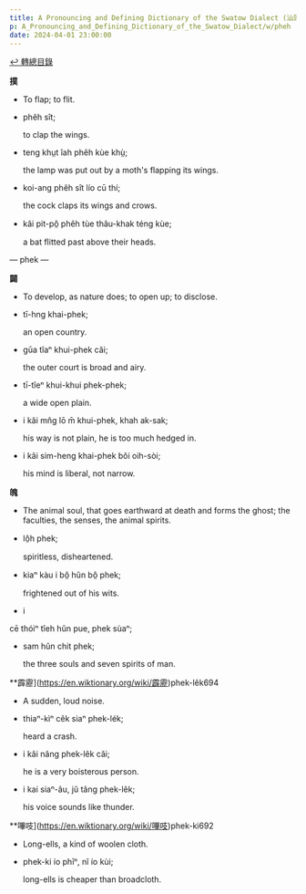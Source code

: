```yaml
---
title: A Pronouncing and Defining Dictionary of the Swatow Dialect (汕頭方言音義字典) / pheh
p: A_Pronouncing_and_Defining_Dictionary_of_the_Swatow_Dialect/w/pheh
date: 2024-04-01 23:00:00
---
```


[↩️ 轉總目錄](/A_Pronouncing_and_Defining_Dictionary_of_the_Swatow_Dialect)


**撲**
- To flap; to flit.

- phêh sît;

  to clap the wings.

- teng khṳt îah phêh kùe khṳ̀;

  the lamp was put out by a moth's flapping its wings.

- koi-ang phêh sît lío cū thí;

  the cock claps its wings and crows.

- kâi pit-pô̤ phêh tùe thâu-khak téng kùe;

  a bat flitted past above their heads.

— phek —

**闢**
- To develop, as nature does; to open up; to disclose.

- tī-hng khai-phek;

  an open country.

- gūa tîaⁿ khui-phek căi;

  the outer court is broad and airy.

- tī-tîeⁿ khui-khui phek-phek;

  a wide open plain.

- i kâi mn̂g lō m̄ khui-phek, khah ak-sak;

  his way is not plain, he is too much hedged in.

- i kâi sim-heng khai-phek bŏi oih-sòi;

  his mind is liberal, not narrow.

**魄**
- The animal soul, that goes earthward at death and forms the ghost; the faculties, the senses, the animal spirits.

- lô̤h phek;

  spiritless, disheartened.

- kiaⁿ kàu i bô̤ hûn bô̤ phek;

  frightened out of his wits.

- i

 

 

 



 cē thóiⁿ tîeh hûn pue, phek sùaⁿ;

- sam hûn chit phek;

  the three souls and seven spirits of man.

**霹靂](https://en.wiktionary.org/wiki/霹靂)phek-lêk694
- A sudden, loud noise.

- thiaⁿ-kìⁿ cêk siaⁿ phek-lék;

  heard a crash.

- i kâi nâng phek-lêk cǎi;

  he is a very boisterous person.

- i kai siaⁿ-âu, jû tâng phek-lêk;

  his voice sounds like thunder.

**嗶吱](https://en.wiktionary.org/wiki/嗶吱)phek-ki692
- Long-ells, a kind of woolen cloth.

- phek-ki ío phīⁿ, nî ío kùi;

  long-ells is cheaper than broadcloth.
